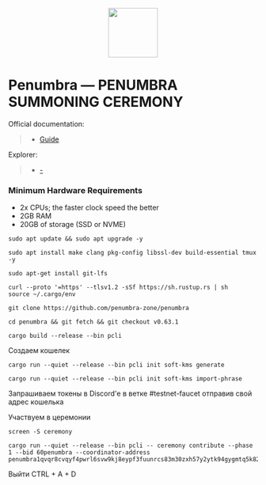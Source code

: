 <p align="center">
  <img height="100" height="auto" src="https://github.com/freshe4qa/nocturne/assets/85982863/cfae9cab-94b1-4189-9f25-887a4ac62583">
</p>

# Penumbra — PENUMBRA SUMMONING CEREMONY

Official documentation:
>- [Guide](https://summoning.penumbra.zone)

Explorer:
>- [-](-)

### Minimum Hardware Requirements
 - 2x CPUs; the faster clock speed the better
 - 2GB RAM
 - 20GB of storage (SSD or NVME)

```
sudo apt update && sudo apt upgrade -y
```

```
sudo apt install make clang pkg-config libssl-dev build-essential tmux -y
```
```
sudo apt-get install git-lfs
```
```
curl --proto '=https' --tlsv1.2 -sSf https://sh.rustup.rs | sh
source ~/.cargo/env
```
```
git clone https://github.com/penumbra-zone/penumbra
```
```
cd penumbra && git fetch && git checkout v0.63.1
```
```
cargo build --release --bin pcli
```

Создаем кошелек

```
cargo run --quiet --release --bin pcli init soft-kms generate
```
```
cargo run --quiet --release --bin pcli init soft-kms import-phrase
```

Запрашиваем токены в Discord'e в ветке #testnet-faucet отправив свой адрес кошелька

Участвуем в церемонии

```
screen -S ceremony
```

```
cargo run --quiet --release --bin pcli -- ceremony contribute --phase 1 --bid 60penumbra --coordinator-address penumbra1qvqr8cvqyf4pwrl6svw9kj8eypf3fuunrcs83m30zxh57y2ytk94gygmtq5k82cjdq9y3mlaa3fwctwpdjr6fxnwuzrsy4ezm0u2tqpzw0sed82shzcr42sju55en26mavjnw4
```

Выйти CTRL + A + D

